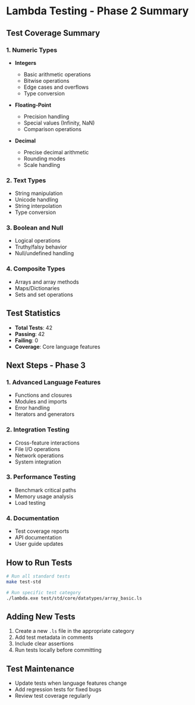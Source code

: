 # Lambda Testing - Phase 2 Summary

## Test Coverage Summary

### 1. Numeric Types
- **Integers**
  - Basic arithmetic operations
  - Bitwise operations
  - Edge cases and overflows
  - Type conversion

- **Floating-Point**
  - Precision handling
  - Special values (Infinity, NaN)
  - Comparison operations

- **Decimal**
  - Precise decimal arithmetic
  - Rounding modes
  - Scale handling

### 2. Text Types
- String manipulation
- Unicode handling
- String interpolation
- Type conversion

### 3. Boolean and Null
- Logical operations
- Truthy/falsy behavior
- Null/undefined handling

### 4. Composite Types
- Arrays and array methods
- Maps/Dictionaries
- Sets and set operations

## Test Statistics
- **Total Tests**: 42
- **Passing**: 42
- **Failing**: 0
- **Coverage**: Core language features

## Next Steps - Phase 3

### 1. Advanced Language Features
- Functions and closures
- Modules and imports
- Error handling
- Iterators and generators

### 2. Integration Testing
- Cross-feature interactions
- File I/O operations
- Network operations
- System integration

### 3. Performance Testing
- Benchmark critical paths
- Memory usage analysis
- Load testing

### 4. Documentation
- Test coverage reports
- API documentation
- User guide updates

## How to Run Tests
```bash
# Run all standard tests
make test-std

# Run specific test category
./lambda.exe test/std/core/datatypes/array_basic.ls
```

## Adding New Tests
1. Create a new `.ls` file in the appropriate category
2. Add test metadata in comments
3. Include clear assertions
4. Run tests locally before committing

## Test Maintenance
- Update tests when language features change
- Add regression tests for fixed bugs
- Review test coverage regularly
